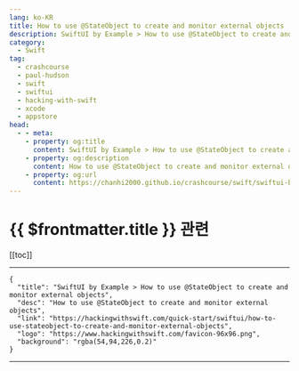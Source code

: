 ```yaml
---
lang: ko-KR
title: How to use @StateObject to create and monitor external objects
description: SwiftUI by Example > How to use @StateObject to create and monitor external objects
category:
  - Swift
tag: 
  - crashcourse
  - paul-hudson
  - swift
  - swiftui
  - hacking-with-swift
  - xcode
  - appstore
head:
  - - meta:
    - property: og:title
      content: SwiftUI by Example > How to use @StateObject to create and monitor external objects
    - property: og:description
      content: How to use @StateObject to create and monitor external objects
    - property: og:url
      content: https://chanhi2000.github.io/crashcourse/swift/swiftui-by-example/09-advanced-state/how-to-use-stateobject-to-create-and-monitor-external-objects.html
---
```


# {{ $frontmatter.title }} 관련

[[toc]]

---

```component VPCard
{
  "title": "SwiftUI by Example > How to use @StateObject to create and monitor external objects",
  "desc": "How to use @StateObject to create and monitor external objects",
  "link": "https://hackingwithswift.com/quick-start/swiftui/how-to-use-stateobject-to-create-and-monitor-external-objects",
  "logo": "https://www.hackingwithswift.com/favicon-96x96.png",
  "background": "rgba(54,94,226,0.2)"
}
```

---

<TagLinks />